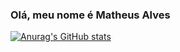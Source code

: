 ### Olá, meu nome é Matheus Alves
[![Anurag's GitHub stats](https://github-readme-stats.vercel.app/api?username=Matheus-QSA)](https://github.com/anuraghazra/github-readme-stats)

<!--
**Matheus-QSA/Matheus-QSA** is a ✨ _special_ ✨ repository because its `README.md` (this file) appears on your GitHub profile.

Here are some ideas to get you started:

- 🔭 I’m currently working on ...
- 🌱 I’m currently learning ...
- 👯 I’m looking to collaborate on ...
- 🤔 I’m looking for help with ...
- 💬 Ask me about ...
- 📫 How to reach me: ...
- 😄 Pronouns: ...
- ⚡ Fun fact: ...
-->
